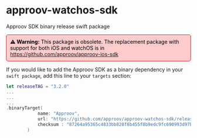 # approov-watchos-sdk
Approov SDK binary release swift package

<div style="border:1px solid #cc0000; background-color:#ffcccc; padding:10px; border-radius:5px; color:#000000;">
  <strong>⚠️ Warning:</strong> This package is obsolete. The replacement package with support for both iOS and watchOS is in <a href="https://github.com/approov/approov-ios-sdk">https://github.com/approov/approov-ios-sdk</a>
</div>
<p>

If you would like to add the Approov SDK as a binary dependency in your `swift package`, add this line to your `targets` section:

```swift
let releaseTAG = "3.2.0"
...
...
...
.binaryTarget(
            name: "Approov",
            url: "https://github.com/approov/approov-watchos-sdk/releases/download/" + releaseTAG + "/Approov.xcframework.zip",
            checksum : "87264a95365c4833bb828f8b455f8b9edc9fc690993d97b8ddb4b72ed90ade46"
        )


```
